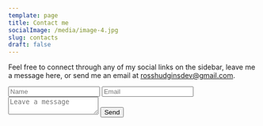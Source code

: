 ```yaml
---
template: page
title: Contact me
socialImage: /media/image-4.jpg
slug: contacts
draft: false
---
```

Feel free to connect through any of my social links on the sidebar, leave me a message here, or send me an email at <a href="mailto:rosshudginsdev@gmail.com">rosshudginsdev@gmail.com</a>.

<div class="cont-contactBtn">
	<div class="cont-flip"
		<div class="back">
			<a href="#" class="flip close"></a>
				<form class="contact-form" method="POST" action="success" enctype="application/x-www-form-urlencoded" name="contact-form" netlify-honeypot="bot-field" data-netlify="true">
					<input type="hidden" name="form-name" value="contact-form">
					<input class="gutter" type="text" placeholder="Name" name="name">
					<input type="text" placeholder="Email" name="email">
					<textarea name="message" placeholder="Leave a message"></textarea>
					<button type="submit">Send</button>
				</form>
		</div>
	</div>